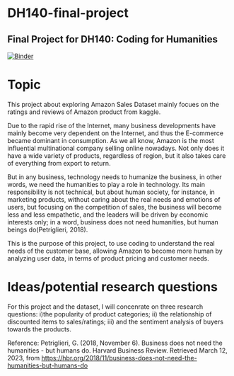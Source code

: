 # DH140-final-project
## Final Project for DH140: Coding for Humanities 

[![Binder](https://mybinder.org/badge_logo.svg)](https://mybinder.org/v2/gh/LisaOuyang47/DH140-final-project.git/HEAD)

# Topic 
This project about exploring Amazon Sales Dataset mainly focues on the ratings and reviews of Amazon product from kaggle.

Due to the rapid rise of the Internet, many business developments have mainly become very dependent on the Internet, and thus the E-commerce became dominant in consumption. As we all know, Amazon is the most influential multinational company selling online nowadays. Not only does it have a wide variety of products, regardless of region, but it also takes care of everything from export to return. 


But in any business, technology needs to humanize the business, in other words, we need the humanities to play a role in technology. Its main responsibility is not technical, but about human society, for instance, in marketing products, without caring about the real needs and emotions of users, but focusing on the competition of sales, the business will become less and less empathetic, and the leaders will be driven by economic interests only; in a word, business does not need humanities, but human beings do(Petriglieri, 2018).


This is the purpose of this project, to use coding to understand the real needs of the customer base, allowing Amazon to become more human by analyzing user data, in terms of product pricing and customer needs.

 
# Ideas/potential research questions 
 
For this project and the dataset, I will concenrate on three research questions: i)the popularity of product categories; ii) the relationship of discounted items to sales/ratings; iii) and the sentiment analysis of buyers towards the products. 


Reference:
Petriglieri, G. (2018, November 6). Business does not need the humanities - but humans do. Harvard Business Review. Retrieved March 12, 2023, from https://hbr.org/2018/11/business-does-not-need-the-humanities-but-humans-do 